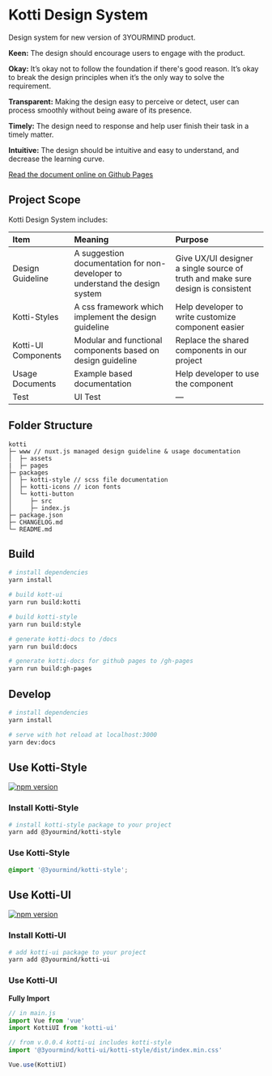 # Kotti Design System

Design system for new version of 3YOURMIND product.

**Keen:** The design should encourage users to engage with the product.

**Okay:** It’s okay not to follow the foundation if there's good reason. It’s
okay to break the design principles when it’s the only way to solve the
requirement.

**Transparent:** Making the design easy to perceive or detect, user can process
smoothly without being aware of its presence.

**Timely:** The design need to response and help user finish their task in a
timely matter.

**Intuitive:** The design should be intuitive and easy to understand, and
decrease the learning curve.

[Read the document online on Github Pages](https://3yourmind.github.io/kotti/)

## Project Scope

Kotti Design System includes:

| Item                | Meaning                                                                      | Purpose                                                                         |
| :------------------ | :--------------------------------------------------------------------------- | :------------------------------------------------------------------------------ |
| Design Guideline    | A suggestion documentation for non-developer to understand the design system | Give UX/UI designer a single source of truth and make sure design is consistent |
| Kotti-Styles        | A css framework which implement the design guideline                         | Help developer to write customize component easier                              |
| Kotti-UI Components | Modular and functional components based on design guideline                  | Replace the shared components in our project                                    |
| Usage Documents     | Example based documentation                                                  | Help developer to use the component                                             |
| Test                | UI Test                                                                      | —                                                                               |

## Folder Structure

```text
kotti
├─ www // nuxt.js managed design guideline & usage documentation
│  ├─ assets
|  ├─ pages
├─ packages
│  ├─ kotti-style // scss file documentation
│  ├─ kotti-icons // icon fonts
│  └─ kotti-button
│     ├─ src
│     ├─ index.js
├─ package.json
├─ CHANGELOG.md
└─ README.md
```

## Build

```bash
# install dependencies
yarn install

# build kott-ui
yarn run build:kotti

# build kotti-style
yarn run build:style

# generate kotti-docs to /docs
yarn run build:docs

# generate kotti-docs for github pages to /gh-pages
yarn run build:gh-pages
```

## Develop

```bash
# install dependencies
yarn install

# serve with hot reload at localhost:3000
yarn dev:docs
```

## Use Kotti-Style

[![npm version](https://badge.fury.io/js/%403yourmind%2Fkotti-style.svg)](https://www.npmjs.com/package/@3yourmind/kotti-style)

### Install Kotti-Style

```bash
# install kotti-style package to your project
yarn add @3yourmind/kotti-style
```

### Use Kotti-Style

```scss
@import '@3yourmind/kotti-style';
```

## Use Kotti-UI

[![npm version](https://badge.fury.io/js/%403yourmind%2Fkotti-ui.svg)](https://www.npmjs.com/package/@3yourmind/kotti-ui)

### Install Kotti-UI

```bash
# add kotti-ui package to your project
yarn add @3yourmind/kotti-ui
```

### Use Kotti-UI

**Fully Import**

```js
// in main.js
import Vue from 'vue'
import KottiUI from 'kotti-ui'

// from v.0.0.4 kotti-ui includes kotti-style
import '@3yourmind/kotti-ui/kotti-style/dist/index.min.css'

Vue.use(KottiUI)
```
